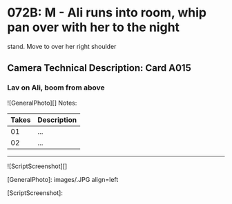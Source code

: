 # 072B: M - Ali runs into room, whip pan over with her to the nightstand. Move to over her right shoulder

## Camera Technical Description: Card A015

### Lav on Ali, boom from above

![GeneralPhoto][]
Notes: 

| Takes | Description |
|:---|:----|
| 01 | ... |
| 02 | ... |

----

![ScriptScreenshot][]


[GeneralPhoto]:  images/.JPG align=left

[ScriptScreenshot]: 